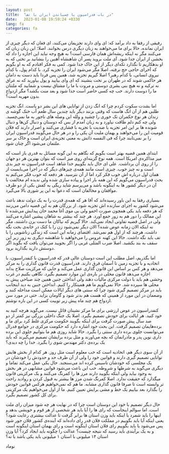 ```yaml
---
layout: post
title:  "در باب فدراسیون یا چسباندن ایران با تف"
date:   2023-01-08 19:59:24 +0330
lang: fa
categories: fa
---
```


رفیقی از رفقا به داد برآمد که: ای وای دارند تجزیمان می‌کنند، ای فغان که دیگر چیزی از ایران نمانده، حالا برای ما می‌خواهند به زبان دیگری درس بخوانند. اصلا؛ این زبان زبان که می‌کنند مگر نه اینکه ریشه‌اش همان فارسی است؟ به هیچ وجه نباید این اجازه را داد که بخشی از ایران جدا شود. آی ملت بروید پسر آن شاهنشاه آهنین را بنشانید بر تختی که به او بدهکاریم تا نگذارد تکه‌ای دیگر از این خاک جدا شود. کمی به فکر افتادم که به او بگویم که آخرای حاجی حج نرفته، اصلا مگر می‌شود  ایران را تجزیه کرد. با کدام پول، با کدام نیروی انسانی، با کدام رهبر؟ اصلا گیریم تجزیه شد، همین پس فردا باید دست به دامان هر حاکمی شوند که در طهران بر تخت بنشیند که ای وای بیایید و پول بیاورید که نه عراق نه ترکیه و نه هیچ بنی بشری دوستی و مروت با ما را مشتاق نیست و شمایید که ملتتان ما را دوست دارند. خب چه کسی حاضر است جدا شود و بعد منت بکشد؟ مگر ازدواج بدون مهریه است؟

اما بشدت سکوت کردم چرا که انگ زدن از توانایی های این بشر دو پاست. انگ تجزیه طلبی هم از آن انگ هاست که وقتی بزنند دیگر باید چندین سال طعم آب خنک گوشه ‌ی زندان هر نوع حکمران تک خوری را چشید و ولله این وصله ها‌ی ناجور به ما نمی‌چسبد. ولی چه کنم دلم طاقت نیاورد و به زبان آمدم از بس که دوستان و دنبال کن‌ها و دنبال شونده ها بر این امر تجزیه یا ضدیت با تجزیه با فشاری می‌کنند و اصرار دارند که فلان قومیت این را می‌خواهند و بهمان ملیت آن یکی را و در هر حال می‌گویند فدراسیون ایران را بر نمی‌تابند چرا که فی النفسه ذاتش به معنی تجزیه‌ی ایران است و خاک بر سر ملتمان می‌شود اگر چنان شود.

ابتدای همین قضیه بهتر است بگویم که نگاهم به این گونه مسائل به قدری باز است که میز مذاکره‌ی امریکا است. همه نوع گزینه‌ای روی میز است که بتوان بهترین هر دو جهان را از روی آن برداشت. علی ای حال باید بگوییم خدا شاهد است فدراسیون نه چیز بدی است و نه چیز خوب. چیزی است مانند همه‌ی چیزهای دیگر که در اجرا می‌بایست از همان اول درباره اش خوب فکر کرد اما از آن نترسید. هر دفعه که خوب فکر می‌کنم به بحث فدراسیون می‌گویم که این همه بار اجرا و پیاده سازی شده ولی ندیده ام مخالفت با آن در دیگر کشور ها به اینگونه باشد و می‌پرسم شاید ریگی به کفش یکی از دو طرف موافقان و مخالفان است که دعوا به این پر شوری بالا می‌گیرد.

بسیاری رفقا به این باور رسیده‌اند که آقا هر که همه‌ی قدرت را به یک دولت ندهد باعث می‌شود کشور به اجزای سازنده اش تجزیه شود. از بزرگان هم به این قضیه دامن می‌زنند که هر دفعه باید یکی همچون صورت اخمو ولی بی موی آغا محمد خان پیدایش می‌شده تا این ممالک را دور هم به زور جمع آورد. هر چند که بیشتر به شاهان پیشین اشاره می‌کنند ولی در اصل قضیه تفاوتی ایجاد نمی‌کند. حالا گیریم که نیاکان ما دست بزن داشتند، مگر نه اینکه الان زمانه عوض شده؟ الان دیگر نمی‌شود  زن را با کتک در خانه‌ی بخت نگه داشت، هرچند که از اول هم نمی‌شد. اقتضای زمانه این است که زندگی زناشویی را با تف باید نگه داشت. حالا این کهنه عروس را می‌خواهید با شاهنشه دیگری به زور زیر این سقف به بند بکشید. اصلا ضرب المثلی غربی را اگر بجویید می‌توان یافت که بگوید اگر دوستش دارید بگذارید برود.

اما بگذریم، اصل مطلب این است دوستان عالی قدر  که فدراسیون با کنفدراسیون، با اتحادیه و با تجزیه زمین تا آسمان فرق دارند. فدراسیون قدرت قانون گذاری را به مرکز می‌دهد و هر کس بر اساس این قانون گذاری عمل می‌کند و جایی که مرکزیت صلاح بداند اجازه می‌دهد قانون محلی در باره‌ی این موارد تصمیم بگیرد. نگاهی بکنیم در غرب وحشی هم باید با دولت مرکزی مالیات دهند ولی انداختن جنین همین چند صباحی پیش به محلی ها سپرده شد. حالا نمی‌گویم ما هم همینکار را کنیم. انداختن جنین به دید اینجانب باید در مرکز تصمیم گیری شود چرا که سنتی های دیگر ایالات ممکن است مداخله کنند و وضعمان در این مورد از همینی که هست هم بدتر شود و گاومان بزاید. حتی در مورد سن ازدواج هم چند ماه پیش زیر توییت کسی در این باره نوشتم.

کنفدراسیون در عوض ارزشی برای ما مرکز نشینان قائل نیست. می‌گوید هرچه کنید به خود کنید.  هر ایالت برای خودش تصمیم بگیرد. اصلا یک جنگ داخلی بزرگی نیز کمتر از  دو صد سال پیش صورت گرفت برای اینکه بگویند حکومت مرکزی غلط کرد برای ما و برده‌هایمان تصمیم گرفت. این بحث خود اشاره دارد که حکومت مرکزی در جوامع فدرال می‌توانست جلوی برده داری سنتی را بگیرد. حالا شاید روزی هم ما بتوانیم جلوی این برده داری نوین پدر و مادرانمان که بچه می‌اورند و مثل برده برایشان تصمیم می‌گیرند که باید یک برده‌ی دکتر مهندس شوی را بگیرد. خدا را چه دیدی؟

از آن سوی دیگر هم، اتحادیه است که خب معلوم است مثل روز. هر کدام از بخش هایش توانایی تصمیم گیری دارند و قوانین خود را ولی از آن طرف حد و حدودش را خودشان در یک مجلسی که خودشان تاسیس کرده اند می‌سنجند. حال یکی عمل می‌کند تماما و دیگری می‌گوید به شرطها و شروطه. خب این باعث می‌شود قوانین مشابهی در هر بخش به وجود بیاید ولی اینکه بگویید دارند مرز ها را کمرنگ می‌کنند و یک مرکزیتی قانون میگذارد که حقیقت ندارد. اصلا کمرنگ شدن مرز ها بیشتر به قبول کردن و روادید راحت تر وابسته است تا صرفا قانون گذاری مشابه.  ما هم که نمی‌خواهیم هرکس قوانین خودش را بگذارد بعد بیاییم یک خط و مشی برایش تعیین کنیم. ما از اول می‌خواهیم یک مرکزیتی برای کل کشور تصمیم بگیرد.

حال دیگر تصمیم با خود این دوستان است چرا که در نهایت هر چه شود میزان رای ملت است. اما سوالم اینجاست که رای ها را آیا باید هر شخصی از هر قوم و خویشی بدهد و اینها را باید شمرد یا اینکه باید وزن استان ها برابر گرفت تا عدالت بیشتری رعایت شود؟ یعنی اینکه آیا باید بگوییم در مملکت فلان قدر رای داده‌اند که آینده‌ی کشور فلان جور شود پس می‌شود یا باید بگوییم رای فلان استان اینگونه است و رای بهمان استان اینگونه است و به یک برآیندی باید رسید که نتیجه چیست؟ عدالت را چگونه باید ایجاد کرد؟ آیا وزن استان ۱۴ میلیونی با استان ۱ میلیونی باید یکی باشد یا نه؟

نوماد
